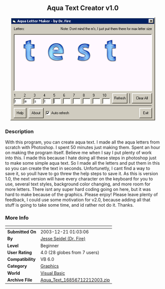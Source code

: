 ﻿<div align="center">

## Aqua Text Creator v1\.0

<img src="PIC20031221357275808.gif">
</div>

### Description

With this program, you can create aqua text. I made all the aqua letters from scratch with Photoshop. I spent 50 minutes just making them. Spent an hour on making the program itself. Believe me when I say I put plenty of work into this. I made this because I hate doing all these steps in photoshop just to make some simple aqua text. So I made all the letters and put them in this so you can create the text in seconds. Unfortunetly, I cant find a way to save it, so youll have to go threw the help steps to save it. As this is version 1.0, the next version will have every character on the keyboard for you to use, several text styles, background color changing, and more room for more letters. There isnt any super hard coding going on here, but it was hard to make because of the graphics. Please enjoy! Please leave plenty of feedback, I could use some motivation for v2.0, because adding all that stuff is going to take some time, and id rather not do it. Thanks.
 
### More Info
 


<span>             |<span>
---                |---
**Submitted On**   |2003-12-21 01:03:06
**By**             |[Jesse Seidel \(Dr\. Fire\)](https://github.com/Planet-Source-Code/PSCIndex/blob/master/ByAuthor/jesse-seidel-dr-fire.md)
**Level**          |Beginner
**User Rating**    |4.0 (28 globes from 7 users)
**Compatibility**  |VB 6\.0
**Category**       |[Graphics](https://github.com/Planet-Source-Code/PSCIndex/blob/master/ByCategory/graphics__1-46.md)
**World**          |[Visual Basic](https://github.com/Planet-Source-Code/PSCIndex/blob/master/ByWorld/visual-basic.md)
**Archive File**   |[Aqua\_Text\_16856712212003\.zip](https://github.com/Planet-Source-Code/jesse-seidel-dr-fire-aqua-text-creator-v1-0__1-50547/archive/master.zip)








